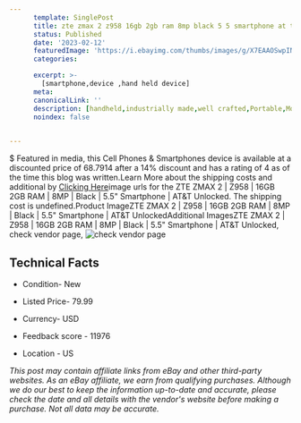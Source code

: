 ```yaml
---
      template: SinglePost
      title: zte zmax 2 z958 16gb 2gb ram 8mp black 5 5 smartphone at t unlocked
      status: Published
      date: '2023-02-12'
      featuredImage: 'https://i.ebayimg.com/thumbs/images/g/X7EAAOSwpINg1LRc/s-l225.jpg'
      categories: 

      excerpt: >-
        [smartphone,device ,hand held device]
      meta:
      canonicalLink: ''
      description: [handheld,industrially made,well crafted,Portable,Mobile,Compact,Convenient,Lightweight,Maneuverable,Man-portable,Miniature,Carriable,Hand-held,Light,Holdable,Transportable,Mobile device,Pocket-sized,On-the-go,Wireless,Cordless,Compact size,Convenient size, smartphone,device ,hand held device]
      noindex: false

        
---
```

$
    Featured in media, this Cell Phones & Smartphones device is available at a discounted price of 68.7914 after a 14% discount and has a rating of 4 as of the time this blog was written.Learn More about the shipping costs and additional by [Clicking Here](https://www.ebay.com/itm/184903712308?hash=item2b0d1ebe34%3Ag%3AX7EAAOSwpINg1LRc&amdata=enc%3AAQAHAAAA4C0d9zP8StUJAQQo640y6XDx6fbwUSB6RF0DyILXmE0ZWBwrM%2Bq6BV%2Bg9bkkJ3OGuH23hvjaggEQmXgImPvW1TWcumkjymC8ZCE5FqOwz0P%2F9rhhDwaNf586aGIQLOn6%2F%2FcVevTCWeLx9hXvnBrd2Y6PV7l3JwVkY5FOfU%2BB2ND%2FnV08uGSUDUXcGQMRxatb2F2GBzKjm%2Bs1v6mIvzPYWdFgr6wGsZu%2BJ1v368E3v%2FlgtMCbqbv1CAMlulFzCuLSxuV7Rc97V%2F%2FS5rEe%2BfnLqmFXHyxpS4LyEJqrH3IDbnsN&mkevt=1&mkcid=1&mkrid=711-53200-19255-0&campid=%253CePNCampaignId%253E&customid=%253CreferenceId%253E&toolid=10049)image urls for the ZTE ZMAX 2 | Z958 | 16GB 2GB RAM | 8MP | Black | 5.5" Smartphone | AT&T Unlocked. The shipping cost is undefined.Product ImageZTE ZMAX 2 | Z958 | 16GB 2GB RAM | 8MP | Black | 5.5" Smartphone | AT&T UnlockedAdditional ImagesZTE ZMAX 2 | Z958 | 16GB 2GB RAM | 8MP | Black | 5.5" Smartphone | AT&T Unlocked, check vendor page, ![check vendor page](https://origin-galleryplus.ebayimg.com/ws/web/184903712308_2_0_1/225x225.jpg,https://origin-galleryplus.ebayimg.com/ws/web/184903712308_3_0_1/225x225.jpg,https://origin-galleryplus.ebayimg.com/ws/web/184903712308_4_0_1/225x225.jpg,https://origin-galleryplus.ebayimg.com/ws/web/184903712308_5_0_1/225x225.jpg,https://origin-galleryplus.ebayimg.com/ws/web/184903712308_6_0_1/225x225.jpg)
    
    

 ## Technical Facts 



     
      

 - Condition- New 


      

 - Listed Price- 79.99 


      

 - Currency- USD 


      

 - Feedback score - 11976 


      

 - Location - US 


      
      

 *_This post may contain affiliate links from eBay and other third-party websites. As an eBay affiliate, we earn from qualifying purchases. Although we do our best to keep the information up-to-date and accurate, please check the date and all details with the vendor's website before making a purchase. Not all data may be accurate._*



    
    
    
    
    